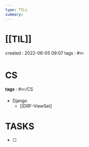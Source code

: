 ```yaml
---
type: TILs
summary: 
---
```


# [[TIL]]
created : 2022-06-05 09:07
tags : #✏️

# CS
**tags** : #✏️/CS
- Django
	- [[DRF-ViewSet]

# TASKS
- [ ] 
